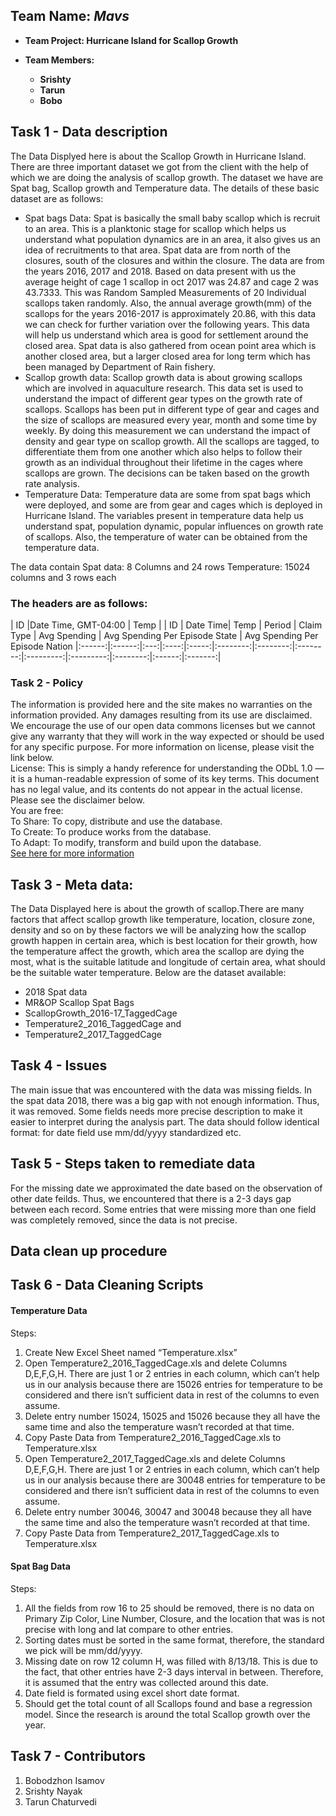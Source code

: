 ## **Team Name: _Mavs_**
- **Team Project: Hurricane Island for Scallop Growth**
- **Team Members:**

  - **Srishty**
  - **Tarun**
  - **Bobo**
  
 ## Task 1 - Data description
The Data Displyed here is about the Scallop Growth in Hurricane Island. 
There are three important dataset we got from the client with the help of which we are doing the analysis of scallop growth. The dataset we have are Spat bag, Scallop growth and Temperature data.
The details of these basic dataset are as follows:
*	Spat bags Data: Spat is basically the small baby scallop which is recruit to an area. This is a planktonic stage for scallop which helps us understand what population dynamics are in an area, it also gives us an idea of recruitments to that area. Spat data are from north of the closures, south of the closures and within the closure.  The data are from the years 2016, 2017 and 2018.
Based on data present with us the average height of cage 1 scallop in oct 2017 was 24.87 and cage 2 was 43.7333. This was Random Sampled Measurements of 20 Individual scallops taken randomly. Also, the annual average growth(mm) of the scallops for the years 2016-2017 is approximately 20.86, with this data we can check for further variation over the following years. 
This data will help us understand which area is good for settlement around the closed area. Spat data is also gathered from ocean point area which is another closed area, but a larger closed area for long term which has been managed by Department of Rain fishery.
*	Scallop growth data: Scallop growth data is about growing scallops which are involved in aquaculture research. This data set is used to understand the impact of different gear types on the growth rate of scallops. Scallops has been put in different type of gear and cages and the size of scallops are measured every year, month and some time by weekly. By doing this measurement we can understand the impact of density and gear type on scallop growth.
All the scallops are tagged, to differentiate them from one another which also helps to follow their growth as an individual throughout their lifetime in the cages where scallops are grown. The decisions can be taken based on the growth rate analysis.
*	Temperature Data: Temperature data are some from spat bags which were deployed, and some are from gear and cages which is deployed in Hurricane Island. The variables present in temperature data help us understand spat, population dynamic, popular influences on growth rate of scallops. Also, the temperature of water can be obtained from the temperature data.

The data contain
Spat data: 8 Columns and 24 rows 
Temperature: 15024 columns and 3 rows each

 ### The headers are as follows:

| ID |Date Time, GMT-04:00  |	Temp | 
| ID | Date Time|	Temp |	Period | Claim Type | Avg Spending  | Avg Spending Per Episode State |	Avg Spending Per Episode Nation 
|:------:|:------:|:---:|:----:|:-----:|:--------:|:--------:|:--------:|:---------:|:---------:|:--------:|:------:|:-------:|

  
  
### Task 2 - Policy
The information is provided here and the site makes no warranties on the information provided. Any damages resulting from its use are disclaimed. We encourage the use of our open data commons licenses but we cannot give any warranty that they will work in the way expected or should be used for any specific purpose. For more information on license, please visit the link below.  
License:
This is simply a handy reference for understanding the ODbL 1.0 — it is a human-readable expression of some of its key terms. This document has no legal value, and its contents do not appear in the actual license.
Please see the disclaimer below.  
You are free:  
To Share: To copy, distribute and use the database.  
To Create: To produce works from the database.  
To Adapt: To modify, transform and build upon the database.  
[See here for more information](http://opendefinition.org/licenses/odc-odbl/)
    
## Task 3 -  Meta data:
The Data Displayed here is about the growth of scallop.There are many factors that affect scallop growth like temperature, location, closure zone, density and so on by these factors we will be analyzing how the scallop growth happen in certain area, which is best location for their growth, how the temperature affect the growth, which area the scallop are dying the most, what is the suitable latitude and longitude of certain area, what should be the suitable water temperature.
Below are the dataset available:

  * 2018 Spat data
  * MR&OP Scallop Spat Bags
  * ScallopGrowth_2016-17_TaggedCage
  * Temperature2_2016_TaggedCage and
  * Temperature2_2017_TaggedCage

## Task 4 - Issues
The main issue that was encountered with the data was missing fields. In the spat data 2018,
there was a big gap with not enough information. Thus, it was removed. Some fields needs more precise description to make it easier to interpret during the analysis part. The data should follow identical format: for date field use mm/dd/yyyy standardized etc. 

## Task 5 - Steps taken to remediate data
For the missing date we approximated the date based on the observation of other date feilds. Thus, we encountered that there is a 2-3 days gap between each record. Some entries that were missing more than one field was completely removed, since the data is not precise. 
  
  ## Data clean up procedure
  
  ## Task 6 - Data Cleaning Scripts
  
  #### Temperature Data
  
Steps:
1.	Create New Excel Sheet named “Temperature.xlsx”
2.	Open Temperature2_2016_TaggedCage.xls and delete Columns D,E,F,G,H. There are just 1 or 2 entries in each column, which can’t help us in our analysis because there are 15026 entries for temperature to be considered and there isn’t sufficient data in rest of the columns to even assume.
3.	Delete entry number 15024, 15025 and 15026 because they all have the same time and also the temperature wasn’t recorded at that time. 
4.	Copy Paste Data from Temperature2_2016_TaggedCage.xls to Temperature.xlsx
5.	Open Temperature2_2017_TaggedCage.xls and delete Columns D,E,F,G,H. There are just 1 or 2 entries in each column, which can’t help us in our analysis because there are 30048 entries for temperature to be considered and there isn’t sufficient data in rest of the columns to even assume.
6.	Delete entry number 30046, 30047 and 30048 because they all have the same time and also the temperature wasn’t recorded at that time. 
7.	Copy Paste Data from Temperature2_2017_TaggedCage.xls to Temperature.xlsx

  #### Spat Bag Data
  Steps:
  1. All the fields from row 16 to 25 should be removed, there is no data on Primary Zip Color, Line Number, Closure, and the      location that was is not precise with long and lat compare to other entries. 
  2. Sorting dates must be sorted in the same format, therefore, the standard we pick will be mm/dd/yyyy.
  3. Missing date on row 12 column H, was filled with 8/13/18. This is due to the fact, that other entries have 2-3 days            interval in between. Therefore, it is assumed that the entry was collected around this date. 
  4. Date field is formated using excel short date format. 
  5. Should get the total count of all Scallops found and base a regression model. Since the research is around the total          Scallop growth over the year.
  
 ## Task 7 - Contributors
 
 1. Bobodzhon Isamov
 2. Srishty Nayak
 3. Tarun Chaturvedi
